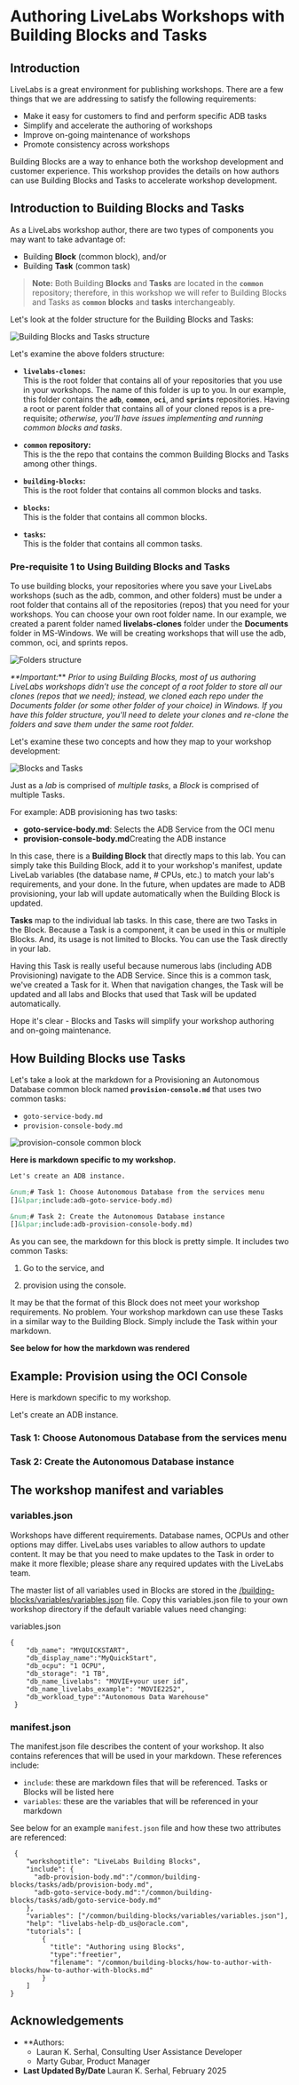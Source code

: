 # Authoring LiveLabs Workshops with Building Blocks and Tasks

## Introduction
LiveLabs is a great environment for publishing workshops. There are a few things that we are addressing to satisfy the following requirements:

* Make it easy for customers to find and perform specific ADB tasks
* Simplify and accelerate the authoring of workshops
* Improve on-going maintenance of workshops
* Promote consistency across workshops

Building Blocks are a way to enhance both the workshop development and customer experience. This workshop provides the details on how authors can use Building Blocks and Tasks to accelerate workshop development.

## Introduction to Building Blocks and Tasks
As a LiveLabs workshop author, there are two types of components you may want to take advantage of:

* Building **Block** (common block), and/or
* Building **Task** (common task)

>**Note:** Both Building **Blocks** and **Tasks** are located in the **`common`** repository; therefore, in this workshop we will refer to Building Blocks and Tasks as **`common`** **blocks** and **tasks** interchangeably.

Let's look at the folder structure for the Building Blocks and Tasks:

  ![Building Blocks and Tasks structure](images/common-blocks-tasks-structure.png " ")

Let's examine the above folders structure:

* **`livelabs-clones`:**    
This is the root folder that contains all of your repositories that you use in your workshops. The name of this folder is up to you. In our example, this folder contains the **`adb`**, **`common`**, **`oci`**, and **`sprints`** repositories. Having a root or parent folder that contains all of your cloned repos is a
pre-requisite; _otherwise, you'll have issues implementing and running common blocks and tasks_.

* **`common` repository:**    
This is the the repo that contains the common Building Blocks and Tasks among other things.

* **`building-blocks`:**    
This is the root folder that contains all common blocks and tasks.

* **`blocks`:**    
This is the folder that contains all common blocks.

* **`tasks`:**    
This is the folder that contains all common tasks.

### Pre-requisite 1 to Using Building Blocks and Tasks

To use building blocks, your repositories where you save your LiveLabs workshops (such as the adb, common, and other folders) must be under a root folder that contains all of the repositories (repos) that you need for your workshops. You can choose your own root folder name. In our example, we created a parent folder named **livelabs-clones** folder under the **Documents** folder in MS-Windows. We will be creating workshops that will use the adb, common, oci, and sprints repos.

![Folders structure](images/folder-structure.png " ")

_**Important:_** _Prior to using Building Blocks, most of us authoring LiveLabs workshops didn’t use the concept of a root folder to store all our clones (repos that we need); instead, we cloned each repo under the Documents folder (or some other folder of your choice) in Windows. If you have this folder structure, you'll need to delete your clones and re-clone the folders and save them under the same root folder._

Let's examine these two concepts and how they map to your workshop development:

![Blocks and Tasks](images/lab-to-block.png " ")

Just as a _lab_ is comprised of _multiple tasks_, a _Block_ is comprised of multiple Tasks.

For example: ADB provisioning has two tasks:

* **goto-service-body.md**: Selects the ADB Service from the OCI menu
* **provision-console-body.md**Creating the ADB instance

In this case, there is a **Building Block** that directly maps to this lab. You can simply take this Building Block, add it to your workshop's manifest, update LiveLab variables (the database name, # CPUs, etc.) to match your lab's requirements, and your done. In the future, when updates are made to ADB provisioning, your lab will update automatically when the Building Block is updated.

**Tasks** map to the individual lab tasks. In this case, there are two Tasks in the Block. Because a Task is a component, it can be used in this or multiple Blocks. And, its usage is not limited to Blocks. You can use the Task directly in your lab.

Having this Task is really useful because numerous labs (including ADB Provisioning) navigate to the ADB Service. Since this is a common task, we've created a Task for it. When that navigation changes, the Task will be updated and all labs and Blocks that used that Task will be updated automatically.

Hope it's clear - Blocks and Tasks will simplify your workshop authoring and on-going maintenance.

## How Building Blocks use Tasks
Let's take a look at the markdown for a Provisioning an Autonomous Database common block named **`provision-console.md`** that uses two common tasks:

* `goto-service-body.md`
* `provision-console-body.md`

![provision-console common block](images/folder-structure.png " ")


**Here is markdown specific to my workshop.**

```md
Let's create an ADB instance.

&num;# Task 1: Choose Autonomous Database from the services menu
[]&lpar;include:adb-goto-service-body.md)

&num;# Task 2: Create the Autonomous Database instance
[]&lpar;include:adb-provision-console-body.md)

```

As you can see, the markdown for this block is pretty simple. It includes two common Tasks:

1. Go to the service, and

2. provision using the console.

It may be that the format of this Block does not meet your workshop requirements. No problem. Your workshop markdown can use these Tasks in a similar way to the Building Block. Simply include the Task within your markdown.

**See below for how the markdown was rendered**

## Example: Provision using the OCI Console
Here is markdown specific to my workshop.

Let's create an ADB instance.

### Task 1: Choose Autonomous Database from the services menu
[](include:adb-goto-service-body.md)

### Task 2: Create the Autonomous Database instance
[](include:adb-provision-body.md)

## The workshop manifest and variables

### variables.json
Workshops have different requirements. Database names, OCPUs and other options may differ. LiveLabs uses variables to allow authors to update content. It may be that you need to make updates to the Task in order to make it more flexible; please share any required updates with the LiveLabs team.

The master list of all variables used in Blocks are stored in the [/building-blocks/variables/variables.json](../variables/variables.json) file. Copy this variables.json file to your own workshop directory if the default variable values need changing:

variables.json
```
{
    "db_name": "MYQUICKSTART",
    "db_display_name":"MyQuickStart",
    "db_ocpu": "1 OCPU",
    "db_storage": "1 TB",
    "db_name_livelabs": "MOVIE+your user id",
    "db_name_livelabs_example": "MOVIE2252",
    "db_workload_type":"Autonomous Data Warehouse"
 }
 ```

###  manifest.json
The manifest.json file describes the content of your workshop. It also contains references that will be used in your markdown. These references include:
* ```include```: these are markdown files that will be referenced. Tasks or Blocks will be listed here
* ```variables```: these are the variables that will be referenced in your markdown

 See below for an example ```manifest.json``` file and how these two attributes are referenced:
```
 {
    "workshoptitle": "LiveLabs Building Blocks",
    "include": {
      "adb-provision-body.md":"/common/building-blocks/tasks/adb/provision-body.md",
      "adb-goto-service-body.md":"/common/building-blocks/tasks/adb/goto-service-body.md"
    },
    "variables": ["/common/building-blocks/variables/variables.json"],
    "help": "livelabs-help-db_us@oracle.com",
    "tutorials": [
        {
          "title": "Authoring using Blocks", 
          "type":"freetier",        
          "filename": "/common/building-blocks/how-to-author-with-blocks/how-to-author-with-blocks.md"
        }
    ]
}
```

## Acknowledgements
* **Authors:
    * Lauran K. Serhal, Consulting User Assistance Developer
    * Marty Gubar, Product Manager
* **Last Updated By/Date** Lauran K. Serhal, February 2025